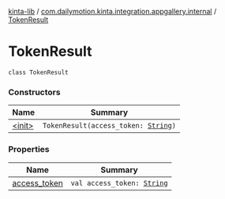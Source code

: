 [kinta-lib](../../index.md) / [com.dailymotion.kinta.integration.appgallery.internal](../index.md) / [TokenResult](./index.md)

# TokenResult

`class TokenResult`

### Constructors

| Name | Summary |
|---|---|
| [&lt;init&gt;](-init-.md) | `TokenResult(access_token: `[`String`](https://kotlinlang.org/api/latest/jvm/stdlib/kotlin/-string/index.html)`)` |

### Properties

| Name | Summary |
|---|---|
| [access_token](access_token.md) | `val access_token: `[`String`](https://kotlinlang.org/api/latest/jvm/stdlib/kotlin/-string/index.html) |

